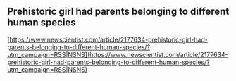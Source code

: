 ## Prehistoric girl had parents belonging to different human species
  
  [https://www.newscientist.com/article/2177634-prehistoric-girl-had-parents-belonging-to-different-human-species/?utm_campaign=RSS|NSNS](https://www.newscientist.com/article/2177634-prehistoric-girl-had-parents-belonging-to-different-human-species/?utm_campaign=RSS|NSNS)